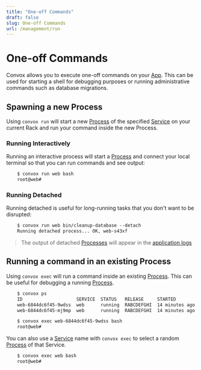 ```yaml
---
title: "One-off Commands"
draft: false
slug: One-off Commands
url: /management/run
---
```

# One-off Commands

Convox allows you to execute one-off commands on your [App](/reference/primitives/app). This can be used
for starting a shell for debugging purposes or running administrative commands such as database migrations.

## Spawning a new Process

Using `convox run` will start a new [Process](/reference/primitives/app/process) of the specified
[Service](/reference/primitives/app/service) on your current Rack and run your command inside the new Process.

### Running Interactively

Running an interactive process will start a [Process](/reference/primitives/app/process) and connect
your local terminal so that you can run commands and see output:
```html
    $ convox run web bash
    root@web#
```
### Running Detached

Running detached is useful for long-running tasks that you don't want to be disrupted:
```html
    $ convox run web bin/cleanup-database --detach
    Running detached process... OK, web-s43xf
```
> The output of detached [Processes](/reference/primitives/app/process) will appear in the
> [application logs](/configuration/logging)

## Running a command in an existing Process

Using `convox exec` will run a command inside an existing [Process](/reference/primitives/app/process).
This can be useful for debugging a running [Process](/reference/primitives/app/process).
```html
    $ convox ps
    ID                    SERVICE  STATUS   RELEASE     STARTED         COMMAND
    web-6844dc6f45-9wdss  web      running  RABCDEFGHI  14 minutes ago  bin/web
    web-6844dc6f45-mj9mp  web      running  RABCDEFGHI  14 minutes ago  bin/web

    $ convox exec web-6844dc6f45-9wdss bash
    root@web#
```
You can also use a [Service](/reference/primitives/app/service) name with `convox exec` to select
a random [Process](/reference/primitives/app/process) of that Service.
```html
    $ convox exec web bash
    root@web#
```